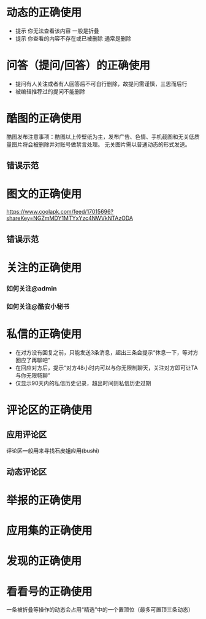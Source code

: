 # 动态的正确使用
- 提示 你无法查看该内容 一般是折叠
- 提示 你查看的内容不存在或已被删除 通常是删除

# 问答（提问/回答）的正确使用
- 提问有人关注或者有人回答后不可自行删除，故提问需谨慎，三思而后行
- 被编辑推荐过的提问不能删除

# 酷图的正确使用
酷图发布注意事项：酷图以上传壁纸为主，发布广告、色情、手机截图和无关低质量图片将会被删除并对账号做禁言处理。
无关图片需以普通动态的形式发送。
## 错误示范

# 图文的正确使用
https://www.coolapk.com/feed/17015696?shareKey=NGZmMDY1MTYxYzc4NWVkNTAzODA
## 错误示范

# 关注的正确使用
### 如何关注@admin
### 如何关注@酷安小秘书

# 私信的正确使用
- 在对方没有回复之前，只能发送3条消息，超出三条会提示“休息一下，等对方回应了再聊吧”
- 在回应对方后，提示“对方48小时内可以与你无限制聊天，关注对方即可让TA与你无限畅聊”
- 仅显示90天内的私信历史记录，超出时间则私信历史过期

# 评论区的正确使用
## 应用评论区
~~评论区一般用来寻找石皮姐应用(bushi)~~

## 动态评论区

# 举报的正确使用

# 应用集的正确使用

# 发现的正确使用

# 看看号的正确使用
一条被折叠等操作的动态会占用“精选”中的一个置顶位（最多可置顶三条动态）

